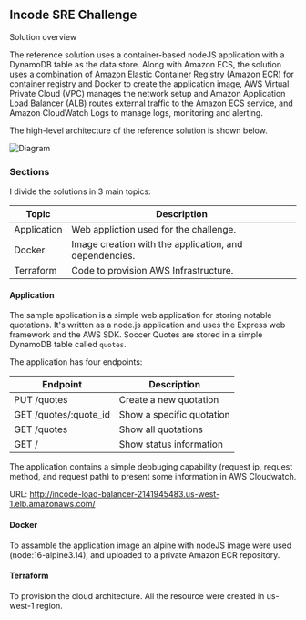 ## Incode SRE Challenge

Solution overview

The reference solution uses a container-based nodeJS application with a DynamoDB table as the data store. Along with Amazon ECS, the solution uses a combination of Amazon Elastic Container Registry (Amazon ECR) for container registry and Docker to create the application image, AWS Virtual Private Cloud (VPC) manages the network setup and Amazon Application Load Balancer (ALB) routes external traffic to the Amazon ECS service, and Amazon CloudWatch Logs to manage logs, monitoring and alerting. 

The high-level architecture of the reference solution is shown below.

![Diagram](https://github.com/luiscelismx/incode-sre-challenge/blob/main/Architecture-Diagram.jpeg?raw=true)


### Sections
I divide the solutions in 3 main topics:

| Topic | Description |
| ---------------- | -------------------------------------------------------- |
| Application | Web appliction used for the challenge. |
| Docker | Image creation with the application, and dependencies. |
| Terraform | Code to provision AWS Infrastructure. |



#### Application

The sample application is a simple web application for storing notable quotations. It's written as a node.js application and uses the Express web framework and the AWS SDK. Soccer Quotes are stored in a simple DynamoDB table called `quotes`.

The application has four endpoints:

| Endpoint | Description |
| --- | --- |
| PUT /quotes | Create a new quotation |
| GET /quotes/:quote_id | Show a specific quotation |
| GET /quotes | Show all quotations |
| GET / | Show status information |

The application contains a simple debbuging capability (request ip, request method, and request path) to present some information in AWS Cloudwatch.

URL: http://incode-load-balancer-2141945483.us-west-1.elb.amazonaws.com/


#### Docker
To assamble the application image an alpine with nodeJS image were used (node:16-alpine3.14), and uploaded to a private Amazon ECR repository.


#### Terraform
To provision the cloud architecture. All the resource were created in us-west-1 region.
